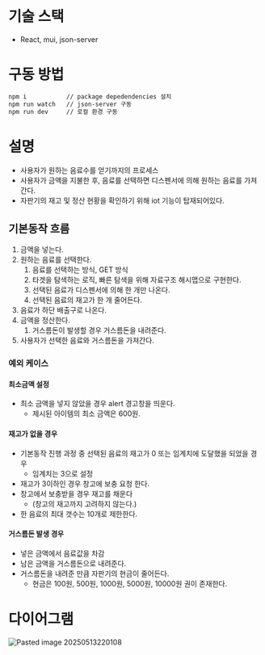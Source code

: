 # 기술 스택

- React, mui, json-server

# 구동 방법

```bash
npm i 			// package depedendencies 설치
npm run watch	// json-server 구동
npm run dev 	// 로컬 환경 구동
```

# 설명

- 사용자가 원하는 음료수를 얻기까지의 프로세스
- 사용자가 금액을 지불한 후, 음료를 선택하면 디스펜서에 의해 원하는 음료를 가져간다.
- 자판기의 재고 및 정산 현황을 확인하기 위해 iot 기능이 탑재되어있다.

## 기본동작 흐름

1. 금액을 넣는다.
2. 원하는 음료를 선택한다.
	1. 음료를 선택하는 방식, GET 방식
	2. 타겟을 탐색하는 로직,  빠른 탐색을 위해 자료구조 해시맵으로 구현한다.
	3. 선택된 음료가 디스펜서에 의해 한 개만 나온다.
	4. 선택된 음료의 재고가 한 개 줄어든다.
3. 음료가 하단 배출구로 나온다.
4. 금액을 정산한다.
	1. 거스름돈이 발생할 경우 거스름돈을 내려준다.
5. 사용자가 선택한 음료와 거스름돈을 가져간다.

### 예외 케이스

#### 최소금액 설정

- 최소 금액을 넣지 않았을 경우 alert 경고창을 띄운다.
	- 제시된 아이템의 최소 금액은 600원.

#### 재고가 없을 경우

- 기본동작 진행 과정 중 선택된 음료의 재고가 0 또는 임계치에 도달했을 되었을 경우
	- 임계치는 3으로 설정
- 재고가 3이하인 경우 창고에 보충 요청 한다.
- 창고에서 보충받을 경우 재고를 채운다
	- (창고의 재고까지 고려하지 않는다.)
- 한 음료의 최대 갯수는 10개로 제한한다.


#### 거스름돈 발생 경우

- 넣은 금액에서 음료값을 차감
- 남은 금액을 거스름돈으로 내려준다.
- 거스름돈을 내려준 만큼 자판기의 현금이 줄어든다.
	- 현금은 100원, 500원, 1000원, 5000원, 10000원 권이 존재한다.

# 다이어그램

![Pasted image 20250513220108](https://github.com/user-attachments/assets/1d86b4b0-5bce-481f-917d-a34a9b48beb4)



